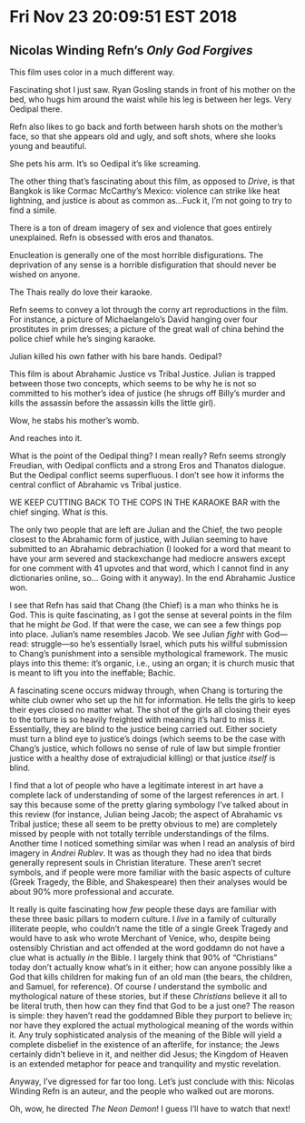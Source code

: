 # Fri Nov 23 20:09:51 EST 2018
## Nicolas Winding Refn’s _Only God Forgives_

This film uses color in a much different way.

Fascinating shot I just saw. Ryan Gosling stands in front of his mother on the
bed, who hugs him around the waist while his leg is between her legs. Very
Oedipal there.

Refn also likes to go back and forth between harsh shots on the mother’s face,
so that she appears old and ugly, and soft shots, where she looks young and
beautiful.

She pets his arm. It’s so Oedipal it’s like screaming.

The other thing that’s fascinating about this film, as opposed to _Drive_, is
that Bangkok is like Cormac McCarthy’s Mexico: violence can strike like heat
lightning, and justice is about as common as...Fuck it, I’m not going to try to
find a simile.

There is a ton of dream imagery of sex and violence that goes entirely
unexplained. Refn is obsessed with eros and thanatos.

Enucleation is generally one of the most horrible disfigurations. The
deprivation of any sense is a horrible disfiguration that should never be wished
on anyone.

The Thais really do love their karaoke.

Refn seems to convey a lot through the corny art reproductions in the film. For
instance, a picture of Michaelangelo’s David hanging over four prostitutes in
prim dresses; a picture of the great wall of china behind the police chief while
he’s singing karaoke.

Julian killed his own father with his bare hands. Oedipal?

This film is about Abrahamic Justice vs Tribal Justice. Julian is trapped
between those two concepts, which seems to be why he is not so committed to his
mother’s idea of justice (he shrugs off Billy’s murder and kills the assassin
before the assassin kills the little girl).

Wow, he stabs his mother’s womb.

And reaches into it.

What is the point of the Oedipal thing? I mean really? Refn seems strongly
Freudian, with Oedipal conflicts and a strong Eros and Thanatos dialogue. But
the Oedipal conflict seems superfluous. I don’t see how it informs the central
conflict of Abrahamic vs Tribal justice.

WE KEEP CUTTING BACK TO THE COPS IN THE KARAOKE BAR with the chief singing. What
_is_ this.

The only two people that are left are Julian and the Chief, the two people
closest to the Abrahamic form of justice, with Julian seeming to have submitted
to an Abrahamic debrachiation (I looked for a word that meant to have your arm
severed and stackexchange had mediocre answers except for one comment with 41
upvotes and that word, which I cannot find in any dictionaries online, so...
Going with it anyway). In the end Abrahamic Justice won.

I see that Refn has said that Chang (the Chief) is a man who thinks he is God.
This is quite fascinating, as I got the sense at several points in the film that
he might _be_ God. If that were the case, we can see a few things pop into
place. Julian’s name resembles Jacob. We see Julian _fight_ with God—read:
struggle—so he’s essentially Israel, which puts his willful submission to
Chang’s punishment into a sensible mythological framework. The music plays into
this theme: it’s organic, i.e., using an organ; it is church music that is meant
to lift you into the ineffable; Bachic.

A fascinating scene occurs midway through, when Chang is torturing the white
club owner who set up the hit for information. He tells the girls to keep their
eyes closed no matter what. The shot of the girls all closing their eyes to the
torture is so heavily freighted with meaning it’s hard to miss it. Essentially,
they are blind to the justice being carried out. Either society must turn a
blind eye to justice’s doings (which seems to be the case with Chang’s justice,
which follows no sense of rule of law but simple frontier justice with a healthy
dose of extrajudicial killing) or that justice _itself_ is blind. 

I find that a lot of people who have a legitimate interest in art have a
complete lack of understanding of some of the largest references _in_ art. I say
this because some of the pretty glaring symbology I’ve talked about in this
review (for instance, Julian being Jacob; the aspect of Abrahamic vs Tribal
justice; these all seem to be pretty obvious to me) are completely missed by
people with not totally terrible understandings of the films. Another time I
noticed something similar was when I read an analysis of bird imagery in _Andrei
Rublev_. It was as though they had no idea that birds generally represent souls
in Christian literature. These aren’t secret symbols, and if people were more
familiar with the basic aspects of culture (Greek Tragedy, the Bible, and
Shakespeare) then their analyses would be about 90% more professional and
accurate.

It really is quite fascinating how _few_ people these days are familiar with
these three basic pillars to modern culture. I _live_ in a family of culturally
illiterate people, who couldn’t name the title of a single Greek Tragedy and
would have to ask who wrote Merchant of Venice, who, despite being ostensibly
Christian and act offended at the word goddamn do not have a clue what is
actually _in_ the Bible. I largely think that 90% of “Christians” today don’t
actually know what’s in it either; how can anyone possibly like a God that kills
children for making fun of an old man (the bears, the children, and Samuel, for
reference). Of course _I_ understand the symbolic and mythological nature of
these stories, but if these _Christians_ believe it all to be literal truth,
then how can they find that God to be a just one? The reason is simple: they
haven’t read the goddamned Bible they purport to believe in; nor have they
explored the actual mythological meaning of the words within it. Any truly
sophisticated analysis of the meaning of the Bible will yield a complete
disbelief in the existence of an afterlife, for instance; the Jews certainly
didn’t believe in it, and neither did Jesus; the Kingdom of Heaven is an
extended metaphor for peace and tranquility and mystic revelation.

Anyway, I’ve digressed for far too long. Let’s just conclude with this: Nicolas
Winding Refn is an auteur, and the people who walked out are morons.

Oh, wow, he directed _The Neon Demon_! I guess I’ll have to watch that next!
